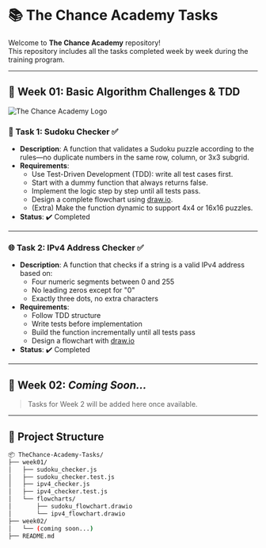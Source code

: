 # 📚 The Chance Academy Tasks

Welcome to **The Chance Academy** repository!  
This repository includes all the tasks completed week by week during the training program.

---

## 📆 Week 01: Basic Algorithm Challenges & TDD

![The Chance Academy Logo](https://link_to_image_of_the_chance_academy_logo.jpg)

### 🧩 Task 1: Sudoku Checker ✅
- **Description**: A function that validates a Sudoku puzzle according to the rules—no duplicate numbers in the same row, column, or 3x3 subgrid.
- **Requirements**:
  - Use Test-Driven Development (TDD): write all test cases first.
  - Start with a dummy function that always returns false.
  - Implement the logic step by step until all tests pass.
  - Design a complete flowchart using [draw.io](https://draw.io).
  - (Extra) Make the function dynamic to support 4x4 or 16x16 puzzles.
- **Status**: ✔️ Completed

---

### 🌐 Task 2: IPv4 Address Checker ✅
- **Description**: A function that checks if a string is a valid IPv4 address based on:
  - Four numeric segments between 0 and 255
  - No leading zeros except for "0"
  - Exactly three dots, no extra characters
- **Requirements**:
  - Follow TDD structure
  - Write tests before implementation
  - Build the function incrementally until all tests pass
  - Design a flowchart with [draw.io](https://draw.io)
- **Status**: ✔️ Completed

---

## 📆 Week 02: _Coming Soon..._

> Tasks for Week 2 will be added here once available.

---

## 📁 Project Structure

```bash
📦 TheChance-Academy-Tasks/
├── week01/
│   ├── sudoku_checker.js
│   ├── sudoku_checker.test.js
│   ├── ipv4_checker.js
│   ├── ipv4_checker.test.js
│   └── flowcharts/
│       ├── sudoku_flowchart.drawio
│       └── ipv4_flowchart.drawio
├── week02/
│   └── (coming soon...)
├── README.md

